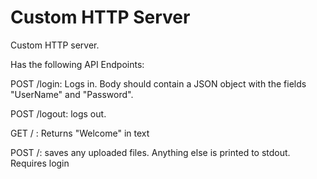 # Custom HTTP Server

Custom HTTP server.

Has the following API Endpoints:

POST /login: Logs in. Body should contain a JSON object with the fields "UserName" and "Password".

POST /logout: logs out.

GET / : Returns "Welcome" in text

POST /: saves any uploaded files. Anything else is printed to stdout. Requires login
